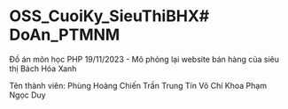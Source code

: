 # OSS_CuoiKy_SieuThiBHX# DoAn_PTMNM
Đồ án môn học PHP 19/11/2023 - Mô phỏng lại website bán hàng của siêu thị Bách Hóa Xanh

Tên thành viên: 
Phùng Hoàng Chiến
Trần Trung Tín
Võ Chí Khoa
Phạm Ngọc Duy
